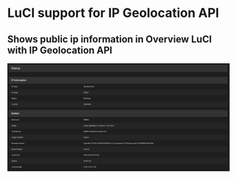 # LuCI support for IP Geolocation API

## Shows public ip information in Overview LuCI with IP Geolocation API

<img alt="Preview" src="https://raw.githubusercontent.com/animegasan/mikwrt/main/preview/luci-app-ipinfo.png"/>
